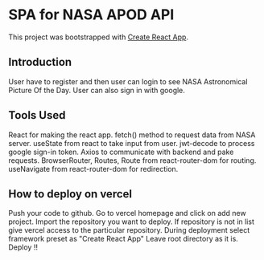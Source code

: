 # SPA for NASA APOD API

This project was bootstrapped with [Create React App](https://github.com/facebook/create-react-app).

## Introduction 

User have to register and then user can login to see NASA Astronomical Picture Of the Day.
User can also sign in with google.

## Tools Used

React for making the react app.
fetch() method to request data from NASA server.
useState from react to take input from user.
jwt-decode to process google sign-in token.
Axios to communicate with backend and pake requests.
BrowserRouter, Routes, Route from react-router-dom for routing.
useNavigate from react-router-dom for redirection.

## How to deploy on vercel

Push your code to github.
Go to vercel homepage and click on add new project.
Import the repository you want to deploy.
If repository is not in list give vercel access to the particular repository.
During deployment select framework preset as "Create React App"
Leave root directory as it is.
Deploy !!